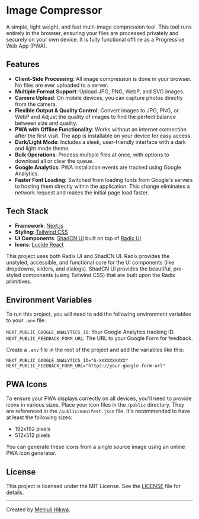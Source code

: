 # Image Compressor

A simple, light weight, and fast multi-image compression tool. This tool runs entirely in the browser, ensuring your files are processed privately and securely on your own device. It is fully functional offline as a Progressive Web App (PWA).

## Features

-   **Client-Side Processing**: All image compression is done in your browser. No files are ever uploaded to a server.
-   **Multiple Format Support**: Upload JPG, PNG, WebP, and SVG images.
-   **Camera Upload**: On mobile devices, you can capture photos directly from the camera.
-   **Flexible Output & Quality Control**: Convert images to JPG, PNG, or WebP and Adjust the quality of  images to find the perfect balance between size and quality.
-   **PWA with Offline Functionality**: Works without an internet connection after the first visit. The app is installable on your device for easy access.
-   **Dark/Light Mode**: Includes a sleek, user-friendly interface with a dark and light mode theme.
-   **Bulk Operations**: Process multiple files at once, with options to download all or clear the queue.
-   **Google Analytics**: PWA installation events are tracked using Google Analytics.
-   **Faster Font Loading:** Switched from loading fonts from Google's servers to hosting them directly within the application. This change eliminates a network request and makes the initial page load faster.

## Tech Stack

-   **Framework**: [Next.js](https://nextjs.org/)
-   **Styling**: [Tailwind CSS](https://tailwindcss.com/)
-   **UI Components**: [ShadCN UI](https://ui.shadcn.com/) built on top of [Radix UI](https://www.radix-ui.com/).
-   **Icons**: [Lucide React](https://lucide.dev/guide/packages/lucide-react)

This project uses both Radix UI and ShadCN UI. Radix provides the unstyled, accessible, and functional core for the UI components (like dropdowns, sliders, and dialogs). ShadCN UI provides the beautiful, pre-styled components (using Tailwind CSS) that are built upon the Radix primitives.

## Environment Variables

To run this project, you will need to add the following environment variables to your `.env` file:

`NEXT_PUBLIC_GOOGLE_ANALYTICS_ID`: Your Google Analytics tracking ID.
`NEXT_PUBLIC_FEEDBACK_FORM_URL`: The URL to your Google Form for feedback.

Create a `.env` file in the root of the project and add the variables like this:

```
NEXT_PUBLIC_GOOGLE_ANALYTICS_ID="G-XXXXXXXXXX"
NEXT_PUBLIC_FEEDBACK_FORM_URL="https://your-google-form-url"
```

## PWA Icons

To ensure your PWA displays correctly on all devices, you'll need to provide icons in various sizes. Place your icon files in the `/public` directory. They are referenced in the `/public/manifest.json` file. It's recommended to have at least the following sizes:

-   192x192 pixels
-   512x512 pixels

You can generate these icons from a single source image using an online PWA icon generator.

## License

This project is licensed under the MIT License. See the [LICENSE](LICENSE) file for details.

---

Created by [Mehluli Hikwa](https://thatafro.netlify.app/).
